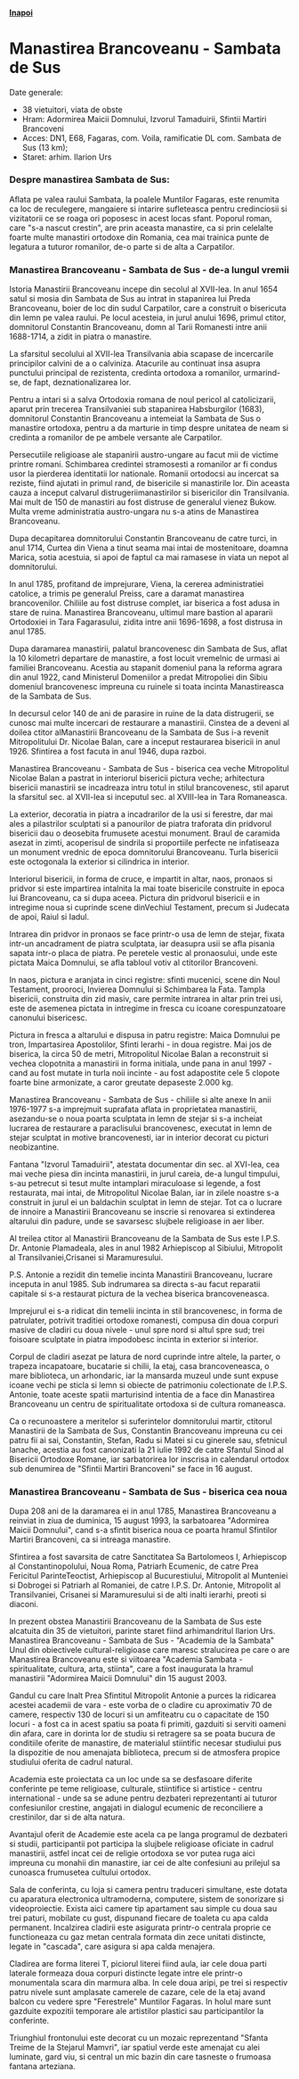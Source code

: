 <h4 class="right"><a href="/transilvania">Inapoi</a></h4>

# Manastirea Brancoveanu - Sambata de Sus

Date generale:

* 38 vietuitori, viata de obste
* Hram: Adormirea Maicii Domnului, Izvorul Tamaduirii, Sfintii Martiri Brancoveni
* Acces: DN1, E68, Fagaras, com. Voila, ramificatie DL com. Sambata de Sus (13 km);
* Staret: arhim. Ilarion Urs

### Despre manastirea Sambata de Sus:

Aflata pe valea raului Sambata, la poalele Muntilor Fagaras, este renumita ca loc de reculegere, mangaiere si intarire sufleteasca pentru credinciosii si vizitatorii ce se roaga ori poposesc in acest locas sfant.
Poporul roman, care "s-a nascut crestin", are prin aceasta manastire, ca si prin celelalte foarte multe manastiri ortodoxe din Romania, cea mai trainica punte de legatura a tuturor romanilor, de-o parte si de alta a Carpatilor.

### Manastirea Brancoveanu - Sambata de Sus - de-a lungul vremii

Istoria Manastirii Brancoveanu incepe din secolul al XVII-lea. In anul 1654 satul si mosia din Sambata de Sus au intrat in stapanirea lui Preda Brancoveanu, boier de loc din sudul Carpatilor, care a construit o bisericuta din lemn pe valea raului. Pe locul acesteia, in jurul anului 1696, primul ctitor, domnitorul Constantin Brancoveanu, domn al Tarii Romanesti intre anii 1688-1714, a zidit in piatra o manastire.
 
La sfarsitul secolului al XVII-lea Transilvania abia scapase de incercarile principilor calvini de a o calviniza. Atacurile au continuat insa asupra punctului principal de rezistenta, credinta ortodoxa a romanilor, urmarind-se, de fapt, deznationalizarea lor.
 
Pentru a intari si a salva Ortodoxia romana de noul pericol al catolicizarii, aparut prin trecerea Transilvaniei sub stapanirea Habsburgilor (1683), domnitorul Constantin Brancoveanu a intemeiat la Sambata de Sus o manastire ortodoxa, pentru a da marturie in timp despre unitatea de neam si credinta a romanilor de pe ambele versante ale Carpatilor.
 
Persecutiile religioase ale stapanirii austro-ungare au facut mii de victime printre romani. Schimbarea credintei stramosesti a romanilor ar fi condus usor la pierderea identitatii lor nationale. Romanii ortodocsi au incercat sa reziste, fiind ajutati in primul rand, de bisericile si manastirile lor. Din aceasta cauza a inceput calvarul distrugeriimanastirilor si bisericilor din Transilvania. Mai mult de 150 de manastiri au fost distruse de generalul vienez Bukow. Multa vreme administratia austro-ungara nu s-a atins de Manastirea Brancoveanu.
 
Dupa decapitarea domnitorului Constantin Brancoveanu de catre turci, in anul 1714, Curtea din Viena a tinut seama mai intai de mostenitoare, doamna Marica, sotia acestuia, si apoi de faptul ca mai ramasese in viata un nepot al domnitorului.
 
In anul 1785, profitand de imprejurare, Viena, la cererea administratiei catolice, a trimis pe generalul Preiss, care a daramat manastirea brancovenilor. Chiliile au fost distruse complet, iar biserica a fost adusa in stare de ruina. Manastirea Brancoveanu, ultimul mare bastion al apararii Ortodoxiei in Tara Fagarasului, zidita intre anii 1696-1698, a fost distrusa in anul 1785.
 
Dupa daramarea manastirii, palatul brancovenesc din Sambata de Sus, aflat la 10 kilometri departare de manastire, a fost locuit vremelnic de urmasi ai familiei Brancoveanu. Acestia au stapanit domeniul pana la reforma agrara din anul 1922, cand Ministerul Domeniilor a predat Mitropoliei din Sibiu domeniul brancovenesc impreuna cu ruinele si toata incinta Manastireasca de la Sambata de Sus.
 
In decursul celor 140 de ani de parasire in ruine de la data distrugerii, se cunosc mai multe incercari de restaurare a manastirii. Cinstea de a deveni al doilea ctitor alManastirii Brancoveanu de la Sambata de Sus i-a revenit Mitropolitului Dr. Nicolae Balan, care a inceput restaurarea bisericii in anul 1926. Sfintirea a fost facuta in anul 1946, dupa razboi.
 
Manastirea Brancoveanu - Sambata de Sus - biserica cea veche
Mitropolitul Nicolae Balan a pastrat in interiorul bisericii pictura veche; arhitectura bisericii manastirii se incadreaza intru totul in stilul brancovenesc, stil aparut la sfarsitul sec. al XVII-lea si inceputul sec. al XVIII-lea in Tara Romaneasca.
 
La exterior, decoratia in piatra a incadrarilor de la usi si ferestre, dar mai ales a pilastrilor sculptati si a panourilor de piatra traforata din pridvorul bisericii dau o deosebita frumusete acestui monument. Braul de caramida asezat in zimti, acoperisul de sindrila si proportiile perfecte ne infatiseaza un monument vrednic de epoca domnitorului Brancoveanu. Turla bisericii este octogonala la exterior si cilindrica in interior.
 
Interiorul bisericii, in forma de cruce, e impartit in altar, naos, pronaos si pridvor si este impartirea intalnita la mai toate bisericile construite in epoca lui Brancoveanu, ca si dupa aceea. Pictura din pridvorul bisericii e in intregime noua si cuprinde scene dinVechiul Testament, precum si Judecata de apoi, Raiul si Iadul.
 
Intrarea din pridvor in pronaos se face printr-o usa de lemn de stejar, fixata intr-un ancadrament de piatra sculptata, iar deasupra usii se afla pisania sapata intr-o placa de piatra. Pe peretele vestic al pronaosului, unde este pictata Maica Domnului, se afla tabloul votiv al ctitorilor Brancoveni.
 
In naos, pictura e aranjata in cinci registre: sfinti mucenici, scene din Noul Testament, prooroci, Invierea Domnului si Schimbarea la Fata. Tampla bisericii, construita din zid masiv, care permite intrarea in altar prin trei usi, este de asemenea pictata in intregime in fresca cu icoane corespunzatoare canonului bisericesc.
 
Pictura in fresca a altarului e dispusa in patru registre: Maica Domnului pe tron, Impartasirea Apostolilor, Sfinti Ierarhi - in doua registre. Mai jos de biserica, la circa 50 de metri, Mitropolitul Nicolae Balan a reconstruit si vechea clopotnita a manastirii in forma initiala, unde pana in anul 1997 - cand au fost mutate in turla noii incinte - au fost adapostite cele 5 clopote foarte bine armonizate, a caror greutate depaseste 2.000 kg.
 
Manastirea Brancoveanu - Sambata de Sus - chiliile si alte anexe
In anii 1976-1977 s-a imprejmuit suprafata aflata in proprietatea manastirii, asezandu-se o noua poarta sculptata in lemn de stejar si s-a incheiat lucrarea de restaurare a paraclisului brancovenesc, executat in lemn de stejar sculptat in motive brancovenesti, iar in interior decorat cu picturi neobizantine.
 
Fantana "Izvorul Tamaduirii", atestata documentar din sec. al XVI-lea, cea mai veche piesa din incinta manastirii, in jurul careia, de-a lungul timpului, s-au petrecut si tesut multe intamplari miraculoase si legende, a fost restaurata, mai intai, de Mitropolitul Nicolae Balan, iar in zilele noastre s-a construit in jurul ei un baldachin sculptat in lemn de stejar. Tot ca o lucrare de innoire a Manastirii Brancoveanu se inscrie si renovarea si extinderea altarului din padure, unde se savarsesc slujbele religioase in aer liber.
 
Al treilea ctitor al Manastirii Brancoveanu de la Sambata de Sus este I.P.S. Dr. Antonie Plamadeala, ales in anul 1982 Arhiepiscop al Sibiului, Mitropolit al Transilvaniei,Crisanei si Maramuresului.

P.S. Antonie a rezidit din temelie incinta Manastirii Brancoveanu, lucrare inceputa in anul 1985. Sub indrumarea sa directa s-au facut reparatii capitale si s-a restaurat pictura de la vechea biserica brancoveneasca.
 
Imprejurul ei s-a ridicat din temelii incinta in stil brancovenesc, in forma de patrulater, potrivit traditiei ortodoxe romanesti, compusa din doua corpuri masive de cladiri cu doua nivele - unul spre nord si altul spre sud; trei foisoare sculptate in piatra impodobesc incinta in exterior si interior.
 
Corpul de cladiri asezat pe latura de nord cuprinde intre altele, la parter, o trapeza incapatoare, bucatarie si chilii, la etaj, casa brancoveneasca, o mare biblioteca, un arhondaric, iar la mansarda muzeul unde sunt expuse icoane vechi pe sticla si lemn si obiecte de patrimoniu colectionate de I.P.S. Antonie, toate aceste spatii marturisind intentia de a face din Manastirea Brancoveanu un centru de spiritualitate ortodoxa si de cultura romaneasca.
 
Ca o recunoastere a meritelor si suferintelor domnitorului martir, ctitorul Manastirii de la Sambata de Sus, Constantin Brancoveanu impreuna cu cei patru fii ai sai, Constantin, Stefan, Radu si Matei si cu ginerele sau, sfetnicul Ianache, acestia au fost canonizati la 21 iulie 1992 de catre Sfantul Sinod al Bisericii Ortodoxe Romane, iar sarbatorirea lor inscrisa in calendarul ortodox sub denumirea de "Sfintii Martiri Brancoveni" se face in 16 august.

### Manastirea Brancoveanu - Sambata de Sus - biserica cea noua

Dupa 208 ani de la daramarea ei in anul 1785, Manastirea Brancoveanu a reinviat in ziua de duminica, 15 august 1993, la sarbatoarea "Adormirea Maicii Domnului", cand s-a sfintit biserica noua ce poarta hramul Sfintilor Martiri Brancoveni, ca si intreaga manastire.
 
Sfintirea a fost savarsita de catre Sanctitatea Sa Bartolomeos I, Arhiepiscop al Constantinopolului, Noua Roma, Patriarh Ecumenic, de catre Prea Fericitul ParinteTeoctist, Arhiepiscop al Bucurestiului, Mitropolit al Munteniei si Dobrogei si Patriarh al Romaniei, de catre I.P.S. Dr. Antonie, Mitropolit al Transilvaniei, Crisanei si Maramuresului si de alti inalti ierarhi, preoti si diaconi.
 
In prezent obstea Manastirii Brancoveanu de la Sambata de Sus este alcatuita din 35 de vietuitori, parinte staret fiind arhimandritul Ilarion Urs.
Manastirea Brancoveanu - Sambata de Sus - "Academia de la Sambata"
Unul din obiectivele cultural-religioase care maresc stralucirea pe care o are Manastirea Brancoveanu este si viitoarea "Academia Sambata - spiritualitate, cultura, arta, stiinta", care a fost inaugurata la hramul manastirii "Adormirea Maicii Domnului" din 15 august 2003.
 
Gandul cu care Inalt Prea Sfintitul Mitropolit Antonie a purces la ridicarea acestei academii de vara - este vorba de o cladire cu aproximativ 70 de camere, respectiv 130 de locuri si un amfiteatru cu o capacitate de 150 locuri - a fost ca in acest spatiu sa poata fi primiti, gazduiti si serviti oameni din afara, care in dorinta lor de studiu si retragere sa se poata bucura de conditiile oferite de manastire, de materialul stiintific necesar studiului pus la dispozitie de nou amenajata biblioteca, precum si de atmosfera propice studiului oferita de cadrul natural.
 
Academia este proiectata ca un loc unde sa se desfasoare diferite conferinte pe teme religioase, culturale, stiintifice si artistice - centru international - unde sa se adune pentru dezbateri reprezentanti ai tuturor confesiunilor crestine, angajati in dialogul ecumenic de reconciliere a crestinilor, dar si de alta natura.
 
Avantajul oferit de Academie este acela ca pe langa programul de dezbateri si studii, participantii pot participa la slujbele religioase oficiate in cadrul manastirii, astfel incat cei de religie ortodoxa se vor putea ruga aici impreuna cu monahii din manastire, iar cei de alte confesiuni au prilejul sa cunoasca frumusetea cultului ortodox.
             
Sala de conferinta, cu loja si camera pentru traduceri simultane, este dotata cu aparatura electronica ultramoderna, computere, sistem de sonorizare si videoproiectie. Exista aici camere tip apartament sau simple cu doua sau trei paturi, mobilate cu gust, dispunand fiecare de toaleta cu apa calda permanent. Incalzirea cladirii este asigurata printr-o centrala proprie ce functioneaza cu gaz metan centrala formata din zece unitati distincte, legate in "cascada", care asigura si apa calda menajera.
 
Cladirea are forma literei T, piciorul literei fiind aula, iar cele doua parti laterale formeaza doua corpuri distincte legate intre ele printr-o monumentala scara din marmura alba. In cele doua aripi, pe trei si respectiv patru nivele sunt amplasate camerele de cazare, cele de la etaj avand balcon cu vedere spre "Ferestrele" Muntilor Fagaras. In holul mare sunt gazduite expozitii temporare ale artistilor plastici sau participantilor la conferinte.
 
Triunghiul frontonului este decorat cu un mozaic reprezentand "Sfanta Treime de la Stejarul Mamvri", iar spatiul verde este amenajat cu alei luminate, gard viu, si central un mic bazin din care tasneste o frumoasa fantana arteziana.


